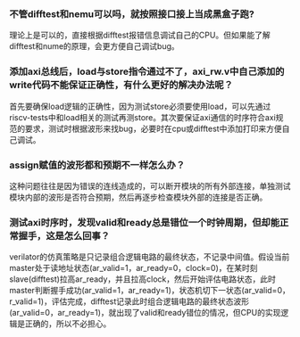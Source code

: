 ### 不管difftest和nemu可以吗，就按照接口接上当成黑盒子跑?

理论上是可以的，直接根据difftest报错信息调试自己的CPU。但如果能了解difftest和nume的原理，会更方便自己调试bug。

### 添加axi总线后，load与store指令通过不了，axi_rw.v中自己添加的write代码不能保证正确性，有什么更好的解决办法呢？

首先要确保load逻辑的正确性，因为测试store必须要使用load，可以先通过riscv-tests中和load相关的测试再测store。其次要保证axi通信的时序符合axi规范的要求，测试时根据波形来找bug，必要时在cpu或difftest中添加打印来方便自己调试。

### assign赋值的波形都和预期不一样怎么办？

这种问题往往是因为错误的连线造成的，可以断开模块的所有外部连接，单独测试模块内部的波形是否符合预期，然后再逐步检查模块外部的连接是否正确。

### 测试axi时序时，发现valid和ready总是错位一个时钟周期，但却能正常握手，这是怎么回事？

verilator的仿真策略是只记录组合逻辑电路的最终状态，不记录中间值。假设当前master处于读地址状态(ar_valid=1，ar_ready=0，clock=0)，在某时刻slave(difftest)拉高ar_ready，并且拉高clock，然后开始评估电路状态，此时master判断握手成功(ar_valid=1，ar_ready=1)，状态机切下一状态(ar_valid=0，r_valid=1)，评估完成，difftest记录此时组合逻辑电路的最终状态波形(ar_valid=0，ar_ready=1)，就出现了valid和ready错位的情况，但CPU的实现逻辑是正确的，所以不必担心。

